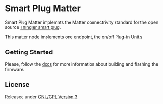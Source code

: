 # Smart Plug Matter

Smart Plug Matter implemnts the Matter connectrivity standard for the open source [Thingler smart plug](https://github.com/thingler/smart-plug-schematics).

This matter node implements one endpoint, the on/off Plug-in Unit.s

## Getting Started

Please, follow the [docs](https://docs.espressif.com/projects/esp-matter/en/main/esp32/developing.html) for more information about building and flashing the firmware.

## License

Released under [GNU/GPL Version 3](LICENSE)
